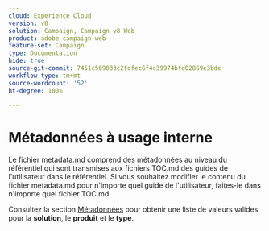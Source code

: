 ```yaml
---
cloud: Experience Cloud
version: v8
solution: Campaign, Campaign v8 Web
product: adobe campaign-web
feature-set: Campaign
type: Documentation
hide: true
source-git-commit: 7451c569033c2fdfec6f4c39974bfd02869e3bde
workflow-type: tm+mt
source-wordcount: '52'
ht-degree: 100%

---
```



# Métadonnées à usage interne

Le fichier metadata.md comprend des métadonnées au niveau du référentiel qui sont transmises aux fichiers TOC.md des guides de l&#39;utilisateur dans le référentiel. Si vous souhaitez modifier le contenu du fichier metadata.md pour n&#39;importe quel guide de l&#39;utilisateur, faites-le dans n&#39;importe quel fichier TOC.md.

Consultez la section [Métadonnées](https://experienceleague.adobe.com/docs/authoring-guide-exl/using/editing/user-guide-setup/metadata.html?lang=fr) pour obtenir une liste de valeurs valides pour la **solution**, le **produit** et le **type**.
